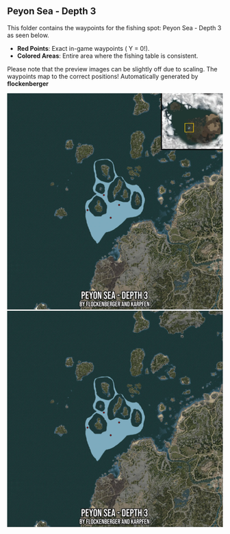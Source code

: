 ## Peyon Sea - Depth 3
This folder contains the waypoints for the fishing spot: Peyon Sea - Depth 3 as seen below.

- **Red Points**: Exact in-game waypoints ( Y = 0!).
- **Colored Areas**: Entire area where the fishing table is consistent.

Please note that the preview images can be slightly off due to scaling. The waypoints map to the correct positions!
Automatically generated by **flockenberger**

<img src="./Preview.webp" width="900"/> <img src="./Preview_Full.webp" width="900"/>